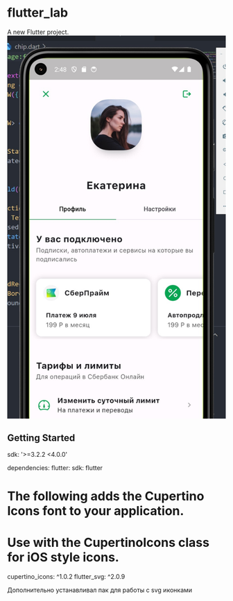 # flutter_lab

A new Flutter project.
![](/assets//images/pic.jpg)

## Getting Started

sdk: '>=3.2.2 <4.0.0'

dependencies:
  flutter:
    sdk: flutter


  # The following adds the Cupertino Icons font to your application.
  # Use with the CupertinoIcons class for iOS style icons.
  cupertino_icons: ^1.0.2
  flutter_svg: ^2.0.9

  Дополнительно устанавливал пак для работы с svg иконками

